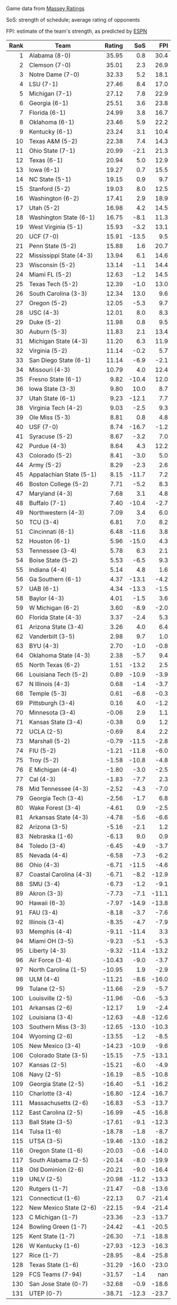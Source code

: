 Game data from [Massey Ratings](https://www.masseyratings.com/data)

SoS: strength of schedule; average rating of opponents

FPI: estimate of the team's strength, as predicted by
[ESPN](http://www.espn.com/college-football/statistics/teamratings)

Rank |           Team            | Rating |  SoS  |  FPI  
----:| ------------------------- | ------:| -----:| -----:
   1 | Alabama (8-0)             |  35.95 |   0.8 |  30.4
   2 | Clemson (7-0)             |  35.01 |   2.3 |  26.9
   3 | Notre Dame (7-0)          |  32.33 |   5.2 |  18.1
   4 | LSU (7-1)                 |  27.46 |   8.4 |  17.0
   5 | Michigan (7-1)            |  27.12 |   7.8 |  22.9
   6 | Georgia (6-1)             |  25.51 |   3.6 |  23.8
   7 | Florida (6-1)             |  24.99 |   3.8 |  16.7
   8 | Oklahoma (6-1)            |  23.46 |   5.9 |  22.2
   9 | Kentucky (6-1)            |  23.24 |   3.1 |  10.4
  10 | Texas A&M (5-2)           |  22.38 |   7.4 |  14.3
  11 | Ohio State (7-1)          |  20.99 |  -2.1 |  21.3
  12 | Texas (6-1)               |  20.94 |   5.0 |  12.9
  13 | Iowa (6-1)                |  19.27 |   0.7 |  15.5
  14 | NC State (5-1)            |  19.15 |   0.9 |   9.7
  15 | Stanford (5-2)            |  19.03 |   8.0 |  12.5
  16 | Washington (6-2)          |  17.41 |   2.9 |  18.9
  17 | Utah (5-2)                |  16.98 |   4.2 |  14.5
  18 | Washington State (6-1)    |  16.75 |  -8.1 |  11.3
  19 | West Virginia (5-1)       |  15.93 |  -3.2 |  13.1
  20 | UCF (7-0)                 |  15.91 | -13.5 |   9.5
  21 | Penn State (5-2)          |  15.88 |   1.6 |  20.7
  22 | Mississippi State (4-3)   |  13.94 |   6.1 |  14.6
  23 | Wisconsin (5-2)           |  13.14 |  -1.1 |  14.4
  24 | Miami FL (5-2)            |  12.63 |  -1.2 |  14.5
  25 | Texas Tech (5-2)          |  12.39 |  -1.0 |  13.0
  26 | South Carolina (3-3)      |  12.34 |  13.0 |   9.6
  27 | Oregon (5-2)              |  12.05 |  -5.3 |   9.7
  28 | USC (4-3)                 |  12.01 |   8.0 |   8.3
  29 | Duke (5-2)                |  11.98 |   0.8 |   9.5
  30 | Auburn (5-3)              |  11.83 |   2.1 |  13.4
  31 | Michigan State (4-3)      |  11.20 |   6.3 |  11.9
  32 | Virginia (5-2)            |  11.14 |  -0.2 |   5.7
  33 | San Diego State (6-1)     |  11.14 |  -6.9 |  -2.1
  34 | Missouri (4-3)            |  10.79 |   4.0 |  12.4
  35 | Fresno State (6-1)        |   9.82 | -10.4 |  12.0
  36 | Iowa State (3-3)          |   9.80 |  10.0 |   8.7
  37 | Utah State (6-1)          |   9.23 | -12.1 |   7.7
  38 | Virginia Tech (4-2)       |   9.03 |  -2.5 |   9.3
  39 | Ole Miss (5-3)            |   8.81 |   0.8 |   4.8
  40 | USF (7-0)                 |   8.74 | -16.7 |  -1.2
  41 | Syracuse (5-2)            |   8.67 |  -3.2 |   7.0
  42 | Purdue (4-3)              |   8.64 |   4.3 |  12.2
  43 | Colorado (5-2)            |   8.41 |  -3.0 |   5.0
  44 | Army (5-2)                |   8.29 |  -2.3 |   2.6
  45 | Appalachian State (5-1)   |   8.15 | -11.7 |   7.2
  46 | Boston College (5-2)      |   7.71 |  -5.2 |   8.3
  47 | Maryland (4-3)            |   7.68 |   3.1 |   4.8
  48 | Buffalo (7-1)             |   7.40 | -10.4 |  -2.7
  49 | Northwestern (4-3)        |   7.09 |   3.4 |   6.0
  50 | TCU (3-4)                 |   6.81 |   7.0 |   8.2
  51 | Cincinnati (6-1)          |   6.48 | -11.6 |   3.8
  52 | Houston (6-1)             |   5.96 | -15.0 |   4.3
  53 | Tennessee (3-4)           |   5.78 |   6.3 |   2.1
  54 | Boise State (5-2)         |   5.53 |  -6.5 |   9.3
  55 | Indiana (4-4)             |   5.14 |   4.8 |   1.6
  56 | Ga Southern (6-1)         |   4.37 | -13.1 |  -4.2
  57 | UAB (6-1)                 |   4.34 | -13.3 |  -1.5
  58 | Baylor (4-3)              |   4.01 |  -1.5 |   3.6
  59 | W Michigan (6-2)          |   3.60 |  -8.9 |  -2.0
  60 | Florida State (4-3)       |   3.37 |  -2.4 |   5.3
  61 | Arizona State (3-4)       |   3.26 |   4.0 |   6.4
  62 | Vanderbilt (3-5)          |   2.98 |   9.7 |   1.0
  63 | BYU (4-3)                 |   2.70 |  -1.0 |  -0.8
  64 | Oklahoma State (4-3)      |   2.38 |  -5.7 |   9.4
  65 | North Texas (6-2)         |   1.51 | -13.2 |   2.5
  66 | Louisiana Tech (5-2)      |   0.89 | -10.9 |  -3.9
  67 | N Illinois (4-3)          |   0.68 |  -1.4 |  -3.7
  68 | Temple (5-3)              |   0.61 |  -6.8 |  -0.3
  69 | Pittsburgh (3-4)          |   0.16 |   4.0 |  -1.2
  70 | Minnesota (3-4)           |  -0.06 |   2.9 |   1.1
  71 | Kansas State (3-4)        |  -0.38 |   0.9 |   1.2
  72 | UCLA (2-5)                |  -0.69 |   8.4 |   2.2
  73 | Marshall (5-2)            |  -0.79 | -11.5 |  -2.8
  74 | FIU (5-2)                 |  -1.21 | -11.8 |  -6.0
  75 | Troy (5-2)                |  -1.58 | -10.8 |  -4.8
  76 | E Michigan (4-4)          |  -1.80 |  -3.0 |  -2.5
  77 | Cal (4-3)                 |  -1.83 |  -7.7 |   2.3
  78 | Mid Tennessee (4-3)       |  -2.52 |  -4.3 |  -7.0
  79 | Georgia Tech (3-4)        |  -2.56 |  -1.7 |   6.8
  80 | Wake Forest (3-4)         |  -4.61 |   0.9 |  -2.5
  81 | Arkansas State (4-3)      |  -4.78 |  -5.6 |  -6.6
  82 | Arizona (3-5)             |  -5.16 |  -2.1 |   1.2
  83 | Nebraska (1-6)            |  -6.13 |   9.0 |   0.9
  84 | Toledo (3-4)              |  -6.45 |  -4.9 |  -3.7
  85 | Nevada (4-4)              |  -6.58 |  -7.3 |  -6.2
  86 | Ohio (4-3)                |  -6.71 | -11.5 |  -4.6
  87 | Coastal Carolina (4-3)    |  -6.71 |  -8.2 | -12.9
  88 | SMU (3-4)                 |  -6.73 |  -1.2 |  -9.1
  89 | Akron (3-3)               |  -7.73 |  -7.1 | -11.1
  90 | Hawaii (6-3)              |  -7.97 | -14.9 | -13.8
  91 | FAU (3-4)                 |  -8.18 |  -3.7 |  -7.6
  92 | Illinois (3-4)            |  -8.35 |  -4.7 |  -7.9
  93 | Memphis (4-4)             |  -9.11 | -11.4 |   3.3
  94 | Miami OH (3-5)            |  -9.23 |  -5.1 |  -5.3
  95 | Liberty (4-3)             |  -9.32 | -11.4 | -13.2
  96 | Air Force (3-4)           | -10.43 |  -9.0 |  -3.7
  97 | North Carolina (1-5)      | -10.95 |   1.9 |  -2.9
  98 | ULM (4-4)                 | -11.21 |  -8.6 | -16.0
  99 | Tulane (2-5)              | -11.66 |  -2.9 |  -5.7
 100 | Louisville (2-5)          | -11.96 |  -0.6 |  -5.3
 101 | Arkansas (2-6)            | -12.17 |   1.9 |  -2.4
 102 | Louisiana (3-4)           | -12.63 |  -4.8 | -12.6
 103 | Southern Miss (3-3)       | -12.65 | -13.0 | -10.3
 104 | Wyoming (2-6)             | -13.55 |  -1.2 |  -8.5
 105 | New Mexico (3-4)          | -14.23 | -10.9 |  -9.6
 106 | Colorado State (3-5)      | -15.15 |  -7.5 | -13.1
 107 | Kansas (2-5)              | -15.21 |  -6.0 |  -4.9
 108 | Navy (2-5)                | -16.19 |  -8.5 | -10.8
 109 | Georgia State (2-5)       | -16.40 |  -5.1 | -16.2
 110 | Charlotte (3-4)           | -16.80 | -12.4 | -16.7
 111 | Massachusetts (2-6)       | -16.83 |  -5.3 | -13.7
 112 | East Carolina (2-5)       | -16.99 |  -4.5 | -16.8
 113 | Ball State (3-5)          | -17.61 |  -9.1 | -12.3
 114 | Tulsa (1-6)               | -18.78 |  -1.8 |  -8.7
 115 | UTSA (3-5)                | -19.46 | -13.0 | -18.2
 116 | Oregon State (1-6)        | -20.03 |  -0.6 | -14.0
 117 | South Alabama (2-5)       | -20.14 |  -8.0 | -19.9
 118 | Old Dominion (2-6)        | -20.21 |  -9.0 | -16.4
 119 | UNLV (2-5)                | -20.98 | -11.2 | -13.3
 120 | Rutgers (1-7)             | -21.47 |  -0.8 | -13.6
 121 | Connecticut (1-6)         | -22.13 |   0.7 | -21.4
 122 | New Mexico State (2-6)    | -22.15 |  -9.4 | -21.4
 123 | C Michigan (1-7)          | -23.36 |  -2.3 | -13.7
 124 | Bowling Green (1-7)       | -24.42 |  -4.1 | -20.5
 125 | Kent State (1-7)          | -26.30 |  -7.1 | -18.8
 126 | W Kentucky (1-6)          | -27.93 | -12.3 | -16.3
 127 | Rice (1-7)                | -28.95 |  -8.4 | -25.8
 128 | Texas State (1-6)         | -31.29 | -16.0 | -23.0
 129 | FCS Teams (7-94)          | -31.57 |  -1.4 |   nan
 130 | San Jose State (0-7)      | -32.68 |  -0.9 | -18.6
 131 | UTEP (0-7)                | -38.71 | -12.3 | -23.7
